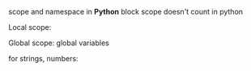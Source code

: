 scope and namespace in **Python**
block scope doesn't count in python


Local scope:

Global scope:
    global variables


for strings, numbers:
